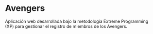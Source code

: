 # Avengers
Aplicación web desarrollada bajo la metodología Extreme Programming (XP) para gestionar el registro de miembros de los Avengers.
